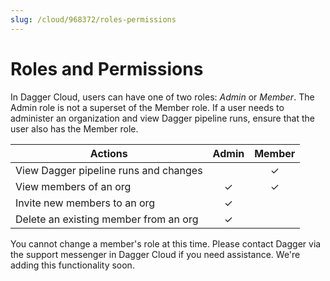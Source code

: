 ```yaml
---
slug: /cloud/968372/roles-permissions
---
```


# Roles and Permissions

In Dagger Cloud, users can have one of two roles: *Admin* or *Member*. The Admin role is not a superset of the Member role. If a user needs to administer an organization and view Dagger pipeline runs, ensure that the user also has the Member role.

| Actions | Admin | Member |
| --- | :---: | :---: |
| View Dagger pipeline runs and changes |  | ✓ |
| View members of an org | ✓ | ✓ |
| Invite new members to an org | ✓ |  |
| Delete an existing member from an org | ✓ |  |

You cannot change a member's role at this time. Please contact Dagger via the support messenger in Dagger Cloud if you need assistance. We're adding this functionality soon.
